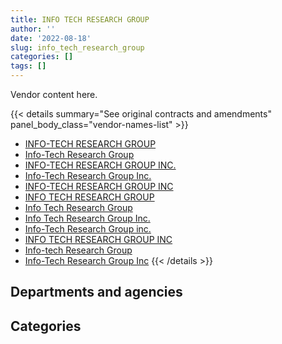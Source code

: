 ```yaml
---
title: INFO TECH RESEARCH GROUP
author: ''
date: '2022-08-18'
slug: info_tech_research_group
categories: []
tags: []
---
```


<script src="/rmarkdown-libs/htmlwidgets/htmlwidgets.js"></script>
<link href="/rmarkdown-libs/datatables-css/datatables-crosstalk.css" rel="stylesheet" />
<script src="/rmarkdown-libs/datatables-binding/datatables.js"></script>
<script src="/rmarkdown-libs/jquery/jquery-3.6.0.min.js"></script>
<link href="/rmarkdown-libs/dt-core-bootstrap/css/dataTables.bootstrap.min.css" rel="stylesheet" />
<link href="/rmarkdown-libs/dt-core-bootstrap/css/dataTables.bootstrap.extra.css" rel="stylesheet" />
<script src="/rmarkdown-libs/dt-core-bootstrap/js/jquery.dataTables.min.js"></script>
<script src="/rmarkdown-libs/dt-core-bootstrap/js/dataTables.bootstrap.min.js"></script>
<link href="/rmarkdown-libs/crosstalk/css/crosstalk.min.css" rel="stylesheet" />
<script src="/rmarkdown-libs/crosstalk/js/crosstalk.min.js"></script>
<script src="/rmarkdown-libs/htmlwidgets/htmlwidgets.js"></script>
<link href="/rmarkdown-libs/datatables-css/datatables-crosstalk.css" rel="stylesheet" />
<script src="/rmarkdown-libs/datatables-binding/datatables.js"></script>
<script src="/rmarkdown-libs/jquery/jquery-3.6.0.min.js"></script>
<link href="/rmarkdown-libs/dt-core-bootstrap/css/dataTables.bootstrap.min.css" rel="stylesheet" />
<link href="/rmarkdown-libs/dt-core-bootstrap/css/dataTables.bootstrap.extra.css" rel="stylesheet" />
<script src="/rmarkdown-libs/dt-core-bootstrap/js/jquery.dataTables.min.js"></script>
<script src="/rmarkdown-libs/dt-core-bootstrap/js/dataTables.bootstrap.min.js"></script>
<link href="/rmarkdown-libs/crosstalk/css/crosstalk.min.css" rel="stylesheet" />
<script src="/rmarkdown-libs/crosstalk/js/crosstalk.min.js"></script>

Vendor content here.

{{< details summary="See original contracts and amendments" panel_body_class="vendor-names-list" >}}
- [INFO-TECH RESEARCH GROUP](https://search.open.canada.ca/en/ct/?sort=contract_value_f%20desc&page=1&search_text=%22INFO-TECH%20RESEARCH%20GROUP%22)
- [Info-Tech Research Group](https://search.open.canada.ca/en/ct/?sort=contract_value_f%20desc&page=1&search_text=%22Info-Tech%20Research%20Group%22)
- [INFO-TECH RESEARCH GROUP INC.](https://search.open.canada.ca/en/ct/?sort=contract_value_f%20desc&page=1&search_text=%22INFO-TECH%20RESEARCH%20GROUP%20INC.%22)
- [Info-Tech Research Group Inc.](https://search.open.canada.ca/en/ct/?sort=contract_value_f%20desc&page=1&search_text=%22Info-Tech%20Research%20Group%20Inc.%22)
- [INFO-TECH RESEARCH GROUP INC](https://search.open.canada.ca/en/ct/?sort=contract_value_f%20desc&page=1&search_text=%22INFO-TECH%20RESEARCH%20GROUP%20INC%22)
- [INFO TECH RESEARCH GROUP](https://search.open.canada.ca/en/ct/?sort=contract_value_f%20desc&page=1&search_text=%22INFO%20TECH%20RESEARCH%20GROUP%22)
- [Info Tech Research Group](https://search.open.canada.ca/en/ct/?sort=contract_value_f%20desc&page=1&search_text=%22Info%20Tech%20Research%20Group%22)
- [Info Tech Research Group Inc.](https://search.open.canada.ca/en/ct/?sort=contract_value_f%20desc&page=1&search_text=%22Info%20Tech%20Research%20Group%20Inc.%22)
- [Info-Tech Research Group inc.](https://search.open.canada.ca/en/ct/?sort=contract_value_f%20desc&page=1&search_text=%22Info-Tech%20Research%20Group%20inc.%22)
- [INFO TECH RESEARCH GROUP INC](https://search.open.canada.ca/en/ct/?sort=contract_value_f%20desc&page=1&search_text=%22INFO%20TECH%20RESEARCH%20GROUP%20INC%22)
- [Info-tech Research Group](https://search.open.canada.ca/en/ct/?sort=contract_value_f%20desc&page=1&search_text=%22Info-tech%20Research%20Group%22)
- [Info-Tech Research Group Inc](https://search.open.canada.ca/en/ct/?sort=contract_value_f%20desc&page=1&search_text=%22Info-Tech%20Research%20Group%20Inc%22)
{{< /details >}}

## Departments and agencies

<div id="htmlwidget-1" style="width:100%;height:auto;" class="datatables html-widget"></div>
<script type="application/json" data-for="htmlwidget-1">{"x":{"style":"bootstrap","filter":"none","vertical":false,"data":[["<a href=\"/departments/aafc-aac/\">Agriculture and Agri-Food Canada<\/a>","<a href=\"/departments/acoa-apeca/\">Atlantic Canada Opportunities Agency<\/a>","<a href=\"/departments/atssc-scdata/\">Administrative Tribunals Support Service of Canada<\/a>","<a href=\"/departments/cas-satj/\">Courts Administration Service<\/a>","<a href=\"/departments/cbsa-asfc/\">Canada Border Services Agency<\/a>","<a href=\"/departments/ccohs-cchst/\">Canadian Centre for Occupational Health and Safety<\/a>","<a href=\"/departments/cfia-acia/\">Canadian Food Inspection Agency<\/a>","<a href=\"/departments/cgc-ccg/\">Canadian Grain Commission<\/a>","<a href=\"/departments/chrc-ccdp/\">Canadian Human Rights Commission<\/a>","<a href=\"/departments/cihr-irsc/\">Canadian Institutes of Health Research<\/a>","<a href=\"/departments/cnsc-ccsn/\">Canadian Nuclear Safety Commission<\/a>","<a href=\"/departments/csa-asc/\">Canadian Space Agency<\/a>","<a href=\"/departments/csc-scc/\">Correctional Service of Canada<\/a>","<a href=\"/departments/csps-efpc/\">Canada School of Public Service<\/a>","<a href=\"/departments/dfatd-maecd/\">Global Affairs Canada<\/a>","<a href=\"/departments/dfo-mpo/\">Fisheries and Oceans Canada<\/a>","<a href=\"/departments/dnd-mdn/\">National Defence<\/a>","<a href=\"/departments/ec/\">Environment and Climate Change Canada<\/a>","<a href=\"/departments/elections/\">Elections Canada<\/a>","<a href=\"/departments/esdc-edsc/\">Employment and Social Development Canada<\/a>","<a href=\"/departments/feddevontario/\">Federal Economic Development Agency for Southern Ontario<\/a>","<a href=\"/departments/fja-cmf/\">Office of the Commissioner for Federal Judicial Affairs Canada<\/a>","<a href=\"/departments/iaac-aeic/\">Impact Assessment Agency of Canada<\/a>","<a href=\"/departments/ic/\">Innovation, Science and Economic Development Canada<\/a>","<a href=\"/departments/infc/\">Infrastructure Canada<\/a>","<a href=\"/departments/irb-cisr/\">Immigration and Refugee Board of Canada<\/a>","<a href=\"/departments/jus/\">Department of Justice Canada<\/a>","<a href=\"/departments/lac-bac/\">Library and Archives Canada<\/a>","<a href=\"/departments/nrc-cnrc/\">National Research Council Canada<\/a>","<a href=\"/departments/nrcan-rncan/\">Natural Resources Canada<\/a>","<a href=\"/departments/oag-bvg/\">Office of the Auditor General of Canada<\/a>","<a href=\"/departments/ocol-clo/\">Office of the Commissioner of Official Languages<\/a>","<a href=\"/departments/oic-ci/\">Office of the Information Commissioner of Canada<\/a>","<a href=\"/departments/osfi-bsif/\">Office of the Superintendent of Financial Institutions Canada<\/a>","<a href=\"/departments/pc/\">Parks Canada<\/a>","<a href=\"/departments/pch/\">Canadian Heritage<\/a>","<a href=\"/departments/pco-bcp/\">Privy Council Office<\/a>","<a href=\"/departments/pwgsc-tpsgc/\">Public Services and Procurement Canada<\/a>","<a href=\"/departments/rcmp-grc/\">Royal Canadian Mounted Police<\/a>","<a href=\"/departments/ssc-spc/\">Shared Services Canada<\/a>","<a href=\"/departments/statcan/\">Statistics Canada<\/a>","<a href=\"/departments/tbs-sct/\">Treasury Board of Canada Secretariat<\/a>","<a href=\"/departments/tc/\">Transport Canada<\/a>"],[null,31738.11,37290,null,null,12142.08,77202.87,115689.34,null,82159.07,47662.83,null,null,null,null,142680,null,null,72000.27,63315,20340,null,null,null,32746.82,null,null,null,624.72,39946.27,13128.38,6354.66,null,7913.1,30000.6,24441.48,23962.19,116550,null,38688.99,123806.96,57472.54,null],[65679.97,44814.08,38646,17597.04,null,8762.92,100011.17,null,40031.41,123048.93,38883.51,11499.03,null,null,49381,172555,null,61224.19,79238.94,68670,26595.87,null,2870.51,563.15,36580.35,null,29199.2,36500,119575,62550,4941.04,164307.1,17787.68,29206.64,33660.97,null,null,27168.75,null,56701.42,96007.97,171432.3,null],[115877.97,62817.75,22748.15,26698.96,78893.55,null,78790.02,10649.7,16618.64,141.17,10023.25,56115.27,null,null,1544.44,552245.5,17176,33572.7,13671,37282.13,82742.42,null,17218.76,68882.01,51399.91,34352,108365.26,14913.44,10428.29,55822,55720.8,18312.51,8676.92,33062.11,36766.87,null,null,89945.73,210074.1,69230.22,19489.08,78708.82,127235.77],[70861.71,72965.42,20417.85,null,182467.81,16049.7,134445.91,15930.9,10230.51,51469.89,null,null,78422,13225.91,17020.08,441622,null,null,null,142632.03,121352.05,1396.56,17150.7,90218.58,51528,10823.23,154603.19,1046.56,68704,55822,208205.73,178277.88,null,46652.4,66275.86,null,null,89046.27,669863.99,111147.35,44977.99,61477.55,82778.69]],"container":"<table class=\"table table-striped table-hover row-border order-column display\">\n  <thead>\n    <tr>\n      <th>Department<\/th>\n      <th>2017-2018<\/th>\n      <th>2018-2019<\/th>\n      <th>2019-2020<\/th>\n      <th>2020-2021<\/th>\n    <\/tr>\n  <\/thead>\n<\/table>","options":{"order":[[4,"desc"]],"pageLength":10,"autoWidth":true,"columnDefs":[{"targets":1,"render":"function(data, type, row, meta) {\n    return type !== 'display' ? data : DTWidget.formatCurrency(data, \"$\", 2, 3, \",\", \".\", true, null);\n  }"},{"targets":2,"render":"function(data, type, row, meta) {\n    return type !== 'display' ? data : DTWidget.formatCurrency(data, \"$\", 2, 3, \",\", \".\", true, null);\n  }"},{"targets":3,"render":"function(data, type, row, meta) {\n    return type !== 'display' ? data : DTWidget.formatCurrency(data, \"$\", 2, 3, \",\", \".\", true, null);\n  }"},{"targets":4,"render":"function(data, type, row, meta) {\n    return type !== 'display' ? data : DTWidget.formatCurrency(data, \"$\", 2, 3, \",\", \".\", true, null);\n  }"},{"width":"16%","targets":[1,2,3,4]},{"className":"dt-right","targets":[1,2,3,4]}],"orderClasses":false}},"evals":["options.columnDefs.0.render","options.columnDefs.1.render","options.columnDefs.2.render","options.columnDefs.3.render"],"jsHooks":[]}</script>

## Categories

<div id="htmlwidget-2" style="width:100%;height:auto;" class="datatables html-widget"></div>
<script type="application/json" data-for="htmlwidget-2">{"x":{"style":"bootstrap","filter":"none","vertical":false,"data":[["<a href=\"/categories/10_office_management/\">Office management<\/a>","<a href=\"/categories/11_defence/\">Defence<\/a>","<a href=\"/categories/2_professional_services/\">Professional services<\/a>","<a href=\"/categories/3_information_technology/\">Information technology<\/a>","<a href=\"/categories/7_travel/\">Travel<\/a>","<a href=\"/categories/9_human_capital/\">Human capital<\/a>"],[null,null,190875.76,191312.16,null,835668.38],[null,null,259289.62,599118.67,61224.19,916058.65],[null,17176,727841.35,746159.68,null,835036.15],[90739,null,1245664.35,960268.55,null,1102438.41]],"container":"<table class=\"table table-striped table-hover row-border order-column display\">\n  <thead>\n    <tr>\n      <th>Category<\/th>\n      <th>2017-2018<\/th>\n      <th>2018-2019<\/th>\n      <th>2019-2020<\/th>\n      <th>2020-2021<\/th>\n    <\/tr>\n  <\/thead>\n<\/table>","options":{"order":[[4,"desc"]],"dom":"t","pageLength":30,"autoWidth":true,"columnDefs":[{"targets":1,"render":"function(data, type, row, meta) {\n    return type !== 'display' ? data : DTWidget.formatCurrency(data, \"$\", 2, 3, \",\", \".\", true, null);\n  }"},{"targets":2,"render":"function(data, type, row, meta) {\n    return type !== 'display' ? data : DTWidget.formatCurrency(data, \"$\", 2, 3, \",\", \".\", true, null);\n  }"},{"targets":3,"render":"function(data, type, row, meta) {\n    return type !== 'display' ? data : DTWidget.formatCurrency(data, \"$\", 2, 3, \",\", \".\", true, null);\n  }"},{"targets":4,"render":"function(data, type, row, meta) {\n    return type !== 'display' ? data : DTWidget.formatCurrency(data, \"$\", 2, 3, \",\", \".\", true, null);\n  }"},{"width":"16%","targets":[1,2,3,4]},{"className":"dt-right","targets":[1,2,3,4]}],"orderClasses":false,"lengthMenu":[10,25,30,50,100]}},"evals":["options.columnDefs.0.render","options.columnDefs.1.render","options.columnDefs.2.render","options.columnDefs.3.render"],"jsHooks":[]}</script>
